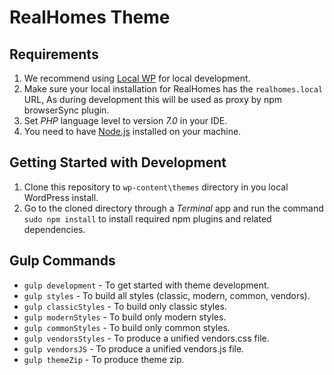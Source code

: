 # RealHomes Theme

## Requirements
1. We recommend using [Local WP](https://localwp.com/) for local development.
2. Make sure your local installation for RealHomes has the `realhomes.local` URL, As during development this will be used as proxy by npm browserSync plugin.
3. Set *PHP* language level to version *7.0* in your IDE.
4. You need to have [Node.js](https://nodejs.org/en/) installed on your machine.

## Getting Started with Development
1. Clone this repository to `wp-content\themes` directory in you local WordPress install.
2. Go to the cloned directory through a *Terminal* app and run the command `sudo npm install` to install required npm plugins and related dependencies.

## Gulp Commands
- `gulp development` - To get started with theme development.
- `gulp styles` - To build all styles (classic, modern, common, vendors).
- `gulp classicStyles` - To build only classic styles.
- `gulp modernStyles` - To build only modern styles.
- `gulp commonStyles` - To build only common styles.
- `gulp vendorsStyles` - To produce a unified vendors.css file.
- `gulp vendorsJS` - To produce a unified vendors.js file.
- `gulp themeZip` - To produce theme zip.